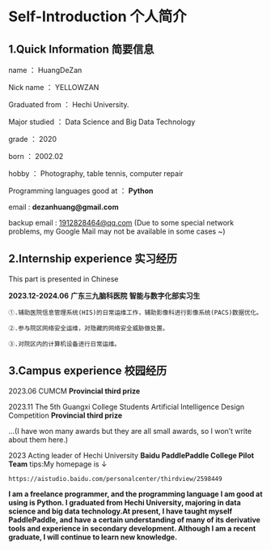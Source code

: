 # Self-Introduction 个人简介

## 1.Quick Information 简要信息
name ： HuangDeZan

Nick name ： YELLOWZAN

Graduated from ： Hechi University.

Major studied ： Data Science and Big Data Technology

grade ： 2020

born ： 2002.02

hobby ： Photography, table tennis, computer repair

Programming languages ​​good at ： __Python__

email :  __dezanhuang@gmail.com__

backup email :  1912828464@qq.com  (Due to some special network problems, my Google Mail may not be available in some cases ~)

## 2.Internship experience 实习经历
This part is presented in Chinese

__2023.12-2024.06__ __广东三九脑科医院__ __智能与数字化部实习生__
```
①.辅助医院信息管理系统(HIS)的日常运维工作，辅助影像科进行影像系统(PACS)数据优化。

②.参与院区网络安全运维，对隐藏的网络安全威胁做处置。

③.对院区内的计算机设备进行日常运维。
```

## 3.Campus experience 校园经历
2023.06 CUMCM __Provincial third prize__

2023.11 The 5th Guangxi College Students Artificial Intelligence Design Competition __Provincial third prize__

...(I have won many awards but they are all small awards, so I won’t write about them here.)

2023 Acting leader of Hechi University __Baidu PaddlePaddle College Pilot Team__
tips:My homepage is ↓
```
https://aistudio.baidu.com/personalcenter/thirdview/2598449
```
__I am a freelance programmer, and the programming language I am good at using is Python. I graduated from Hechi University, majoring in data science and big data technology.At present, I have taught myself PaddlePaddle, and have a certain understanding of many of its derivative tools and experience in secondary development. Although I am a recent graduate, I will continue to learn new knowledge.__
